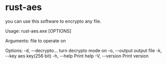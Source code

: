 # rust-aes
you can use this software to encrypto any file.

Usage: rust-aes.exe [OPTIONS] <name>

Arguments:
  <name>  file to operate on

Options:
  -d, --decrypto...    turn decrypto mode on
  -o, --output <file>  output file
  -k, --key <key>      aes key(256 bit)
  -h, --help           Print help
  -V, --version        Print version
  
